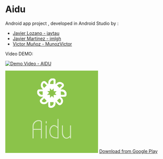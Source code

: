 # Aidu

Android app project , developed in Android Studio by :

- [Javier Lozano - javtau](https://github.com/javtau)
- [Javier Martinez - jmlgh](https://github.com/jmlgh)
- [Victor Muñoz - MunozVictor](https://github.com/MunozVictor)

Video DEMO:

[![Demo Video - AIDU](https://i.ytimg.com/vi_webp/KSeu416yIJk/sddefault.webp)](https://youtu.be/KSeu416yIJk)


![alt tag](https://github.com/jmlgh/Aidu/blob/master/app/src/main/res/drawable/aidu.png) [Download from Google Play](https://play.google.com)
